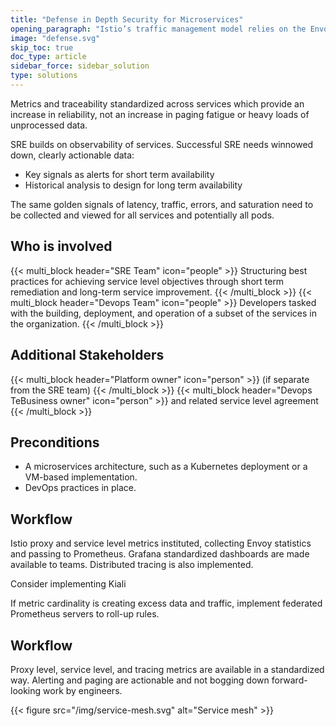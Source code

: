 ```yaml
---
title: "Defense in Depth Security for Microservices"
opening_paragraph: "Istio’s traffic management model relies on the Envoy proxies that are deployed along with your services. All traffic that your mesh services send and receive (data plane traffic) is proxied through Envoy, making it easy to direct and control traffic around your mesh without making any changes to your services."
image: "defense.svg"
skip_toc: true
doc_type: article
sidebar_force: sidebar_solution
type: solutions
---
```


[comment]: <> (TODO: Replace placeholders)
Metrics and traceability standardized across services which provide an increase in reliability, not an increase in paging fatigue or heavy loads of unprocessed data.

SRE builds on observability of services. Successful SRE needs winnowed down, clearly actionable data:

- Key signals as alerts for short term availability 
- Historical analysis to design for long term availability

The same golden signals of latency, traffic, errors, and saturation need to be collected and viewed for all services and potentially all pods.

## Who is involved
<div class="multi-block-wrapper">
{{< multi_block header="SRE Team" icon="people" >}}
Structuring best practices for achieving service level objectives through short term remediation and long-term service improvement.
{{< /multi_block >}}
{{< multi_block header="Devops Team" icon="people" >}}
Developers tasked with the building, deployment, and operation of a subset of the services in the organization.
{{< /multi_block >}}
</div>

## Additional Stakeholders
<div class="multi-block-wrapper">
{{< multi_block header="Platform owner" icon="person" >}}
(if separate from the SRE team)
{{< /multi_block >}}
{{< multi_block header="Devops TeBusiness owner" icon="person" >}}
and related service level agreement
{{< /multi_block >}}
</div>

## Preconditions
- A microservices architecture, such as a Kubernetes deployment or a VM-based implementation. 
- DevOps practices in place.

## Workflow
Istio proxy and service level metrics instituted, collecting Envoy statistics and passing to Prometheus. Grafana standardized dashboards are made available to teams. Distributed tracing is also implemented.

Consider implementing Kiali

If metric cardinality is creating excess data and traffic, implement federated Prometheus servers to roll-up rules.

## Workflow
Proxy level, service level, and tracing metrics are available in a standardized way. Alerting and paging are actionable and not bogging down forward-looking work by engineers.

{{< figure src="/img/service-mesh.svg" alt="Service mesh" >}}